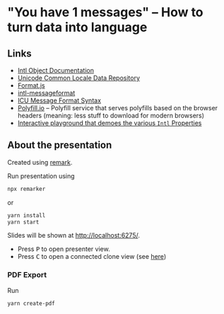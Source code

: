 # "You have 1 messages" – How to turn data into language
## Links

- [Intl Object Documentation](https://developer.mozilla.org/en-US/docs/Web/JavaScript/Reference/Global_Objects/Intl)
- [Unicode Common Locale Data Repository](http://cldr.unicode.org)
- [Format.js](https://formatjs.io)
- [intl-messageformat](https://github.com/formatjs/formatjs/tree/master/packages/intl-messageformat)
- [ICU Message Format Syntax](http://userguide.icu-project.org/formatparse/messages)
- [Polyfill.io](https://polyfill.io/v3/) – Polyfill service that serves polyfills based on the browser headers (meaning: less stuff to download for modern browsers)
- [Interactive playground that demoes the various `Intl` Properties](https://observablehq.com/@xeophin/turning-data-into-language)

## About the presentation

Created using [remark](https://remarkjs.com/).

Run presentation using

```bash
npx remarker
```

or

```bash
yarn install
yarn start
```

Slides will be shown at <http://localhost:6275/>.

- Press <kbd>P</kbd> to open presenter view.
- Press <kbd>C</kbd> to open a connected clone view (see [here](https://github.com/gnab/remark/wiki/Presentation-mode))

### PDF Export

Run

```bash
yarn create-pdf
```